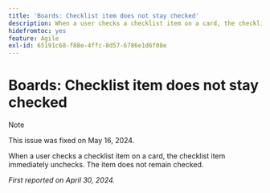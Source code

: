 ```yaml
---
title: 'Boards: Checklist item does not stay checked'
description: When a user checks a checklist item on a card, the checklist item immediately unchecks. The item does not remain checked.
hidefromtoc: yes
feature: Agile
exl-id: 65191c68-f88e-4ffc-8d57-6786e1d6f08e
---
```

# Boards: Checklist item does not stay checked

>[!NOTE]
>
>This issue was fixed on May 16, 2024.

When a user checks a checklist item on a card, the checklist item immediately unchecks. The item does not remain checked.

_First reported on April 30, 2024._
